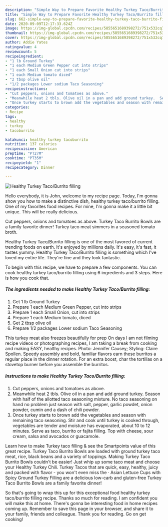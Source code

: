 ```yaml
---
description: "Simple Way to Prepare Favorite Healthy Turkey Taco/Burrito filling"
title: "Simple Way to Prepare Favorite Healthy Turkey Taco/Burrito filling"
slug: 662-simple-way-to-prepare-favorite-healthy-turkey-taco-burrito-filling
date: 2020-09-09T12:17:33.624Z
image: https://img-global.cpcdn.com/recipes/5855651689398272/751x532cq70/healthy-turkey-tacoburrito-filling-recipe-main-photo.jpg
thumbnail: https://img-global.cpcdn.com/recipes/5855651689398272/751x532cq70/healthy-turkey-tacoburrito-filling-recipe-main-photo.jpg
cover: https://img-global.cpcdn.com/recipes/5855651689398272/751x532cq70/healthy-turkey-tacoburrito-filling-recipe-main-photo.jpg
author: Addie Yates
ratingvalue: 4
reviewcount: 5
recipeingredient:
- "1 lb Ground Turkey"
- "1 each Medium Green Pepper cut into strips"
- "1 each Small Onion cut into strips"
- "1 each Medium tomato diced"
- "2 tbsp olive oil"
- "1/2 packages Lower sodium Taco Seasoning"
recipeinstructions:
- "Cut peppers, onions and tomatoes as above."
- "Meanwhile heat 2 tbls. Olive oil in a pan and add ground turkey.  Season with half of the allotted taco seasoning mixture.  No taco seasoning on hand no problem just season with salt, pepper, garlic powdet, onion powder, cumin and a dash of chili powder."
- "Once turkey starts to brown add the vegetables and season with remaining taco seasoning.  Stir and cook until turkey is cooked through, vegetables are tender and moisture has evaporated, about 10 to 12 minutes.  Serve as taco, burrito or fajita filling.  Top with cheese, sour cream, salsa and avocados or guacamole."
categories:
- Recipe
tags:
- healthy
- turkey
- tacoburrito

katakunci: healthy turkey tacoburrito 
nutrition: 137 calories
recipecuisine: American
preptime: "PT27M"
cooktime: "PT35M"
recipeyield: "1"
recipecategory: Dinner

---
```



![Healthy Turkey Taco/Burrito filling](https://img-global.cpcdn.com/recipes/5855651689398272/751x532cq70/healthy-turkey-tacoburrito-filling-recipe-main-photo.jpg)

Hello everybody, it is John, welcome to my recipe page. Today, I'm gonna show you how to make a distinctive dish, healthy turkey taco/burrito filling. One of my favorites food recipes. For mine, I'm gonna make it a little bit unique. This will be really delicious.

Cut peppers, onions and tomatoes as above. Turkey Taco Burrito Bowls are a family favorite dinner! Turkey taco meat simmers in a seasoned tomato broth.

Healthy Turkey Taco/Burrito filling is one of the most favored of current trending foods on earth. It's enjoyed by millions daily. It's easy, it's fast, it tastes yummy. Healthy Turkey Taco/Burrito filling is something which I've loved my entire life. They're fine and they look fantastic.


To begin with this recipe, we have to prepare a few components. You can cook healthy turkey taco/burrito filling using 6 ingredients and 3 steps. Here is how you cook that.

<!--inarticleads1-->

##### The ingredients needed to make Healthy Turkey Taco/Burrito filling:

1. Get 1 lb Ground Turkey
1. Prepare 1 each Medium Green Pepper, cut into strips
1. Prepare 1 each Small Onion, cut into strips
1. Prepare 1 each Medium tomato, diced
1. Get 2 tbsp olive oil
1. Prepare 1/2 packages Lower sodium Taco Seasoning


This turkey meat also freezes beautifully for prep On days I am not filming recipe videos or photographing recipes, I am taking a break from cooking and making EASY, healthy recipes. Photo: Jennifer Causey; Styling: Claire Spollen. Speedy assembly and bold, familiar flavors earn these burritos a regular place in the dinner rotation. For an extra boost, char the tortillas on a stovetop burner before you assemble the burritos. 

<!--inarticleads2-->

##### Instructions to make Healthy Turkey Taco/Burrito filling:

1. Cut peppers, onions and tomatoes as above.
1. Meanwhile heat 2 tbls. Olive oil in a pan and add ground turkey.  Season with half of the allotted taco seasoning mixture.  No taco seasoning on hand no problem just season with salt, pepper, garlic powdet, onion powder, cumin and a dash of chili powder.
1. Once turkey starts to brown add the vegetables and season with remaining taco seasoning.  Stir and cook until turkey is cooked through, vegetables are tender and moisture has evaporated, about 10 to 12 minutes.  Serve as taco, burrito or fajita filling.  Top with cheese, sour cream, salsa and avocados or guacamole.


Learn how to make Turkey taco filling &amp; see the Smartpoints value of this great recipe. Turkey Taco Burrito Bowls are loaded with ground turkey taco meat, rice, black beans and a variety of toppings. Making Turkey Taco Burrito Bowls couldn&#39;t be easier! Just whip up some taco meat and choose your Healthy Turkey Chili. Turkey Tacos that are quick, easy, healthy, juicy and packed with flavor - you won&#39;t even miss the · Asian Lettuce Cups with Spicy Ground Turkey Filling are a delicious low-carb and gluten-free Turkey Taco Burrito Bowls are a family favorite dinner! 

So that's going to wrap this up for this exceptional food healthy turkey taco/burrito filling recipe. Thanks so much for reading. I am confident you will make this at home. There's gonna be interesting food in home recipes coming up. Remember to save this page in your browser, and share it to your family, friends and colleague. Thank you for reading. Go on get cooking!
